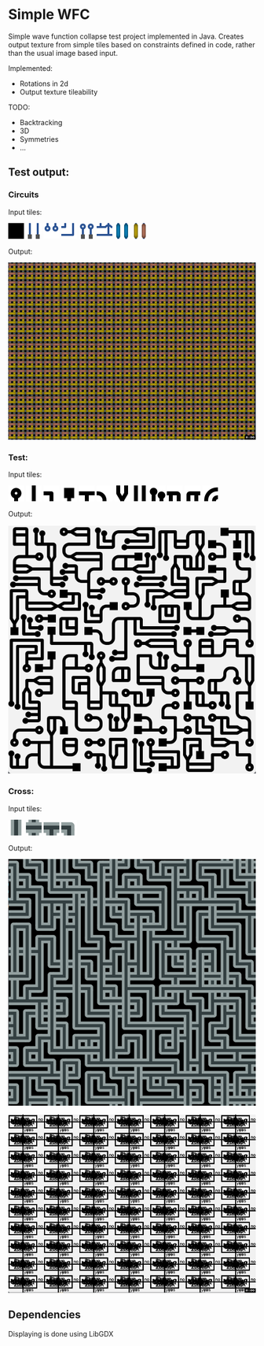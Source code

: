 # Simple WFC

Simple wave function collapse test project implemented in Java. Creates output texture from simple tiles based on constraints defined in code, rather than the usual image based input.

Implemented: 
* Rotations in 2d
* Output texture tileability

TODO:

* Backtracking
* 3D
* Symmetries
* ...

## Test output:

### Circuits
Input tiles:

![input 1](assets/circ1.png) ![input 2](assets/circ2.png) ![input 3](assets/circ3.png) ![input 4](assets/circ4.png) ![input 5](assets/circ5.png) ![input 6](assets/circ6.png) ![input 7](assets/circ7.png) ![input 8](assets/circ8.png)

Output:

![example image](wfc9.gif)

### Test:
Input tiles:

![input 1](assets/test1.png) ![input 2](assets/test2.png) ![input 3](assets/test3.png) ![input 4](assets/test4.png) ![input 5](assets/test5.png) ![input 6](assets/test6.png) ![input 7](assets/test7.png) ![input 8](assets/test8.png) ![input 9](assets/test9.png) ![input 10](assets/test10.png) ![input 11](assets/test11.png) ![input 12](assets/test12.png)

Output:

![example image](image.png)


### Cross:
Input tiles:

![input 1](assets/cross1.png) ![input 2](assets/cross2.png) ![input 3](assets/cross3.png) ![input 4](assets/cross4.png)

Output:

![example image](image2.png)

![example image](wfc7.gif)

## Dependencies

Displaying is done using LibGDX